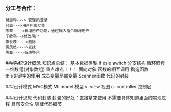 ### 分工与合作：
    付惠玲---> 管理员登录       
    何鑫--->用户列表功能     
    陈亚---->新增用户功能，通过输入指令新增用户   
    于敏亮-->修改用户    
    李长茂---->删除      
    吴凤岐---->查找
    陈亚---->系统整合

###系统设计概念
    知识点总结：
        基本数据类型
        if  esle  switch 分支结构
        循环嵌套
        一维数组(对象数组)  重点难点！！！
        面向对象
        函数的相互调用
        构造函数  
        this关键字的使用
        成员变量局部变量
        Scanner函数
        代码的封装
        
###设计模式
        MVC模式
            M:  model        模型 
            v:  view          视图
            c:  controller    控制层
            
###设计思想
        代码封装
            封装的好处：直接拿来使用 不需要具体知道里面的实现过程 
            具有安全性  隐藏代码细节
        
  
